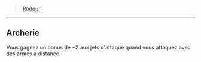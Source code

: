 ﻿---
!Generic
Id: ranger_hd.md#archerie
ParentLink: ranger_hd.md#rôdeur
Name: Archerie
ParentName: Rôdeur
NameLevel: 2
---
> [Rôdeur](hd_ranger.md)

---

## Archerie

Vous gagnez un bonus de +2 aux jets d'attaque quand vous attaquez avec des armes à distance.

